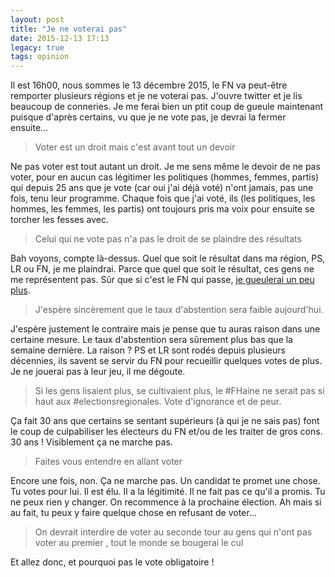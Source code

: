 ```yaml
---
layout: post
title: "Je ne voterai pas"
date: 2015-12-13 17:13
legacy: true
tags: opinion
---
```


Il est 16h00, nous sommes le 13 décembre 2015, le FN va peut-être remporter
plusieurs régions et je ne voterai pas. J'ouvre twitter et je lis beaucoup de
conneries. Je me ferai bien un ptit coup de gueule maintenant puisque d'après
certains, vu que je ne vote pas, je devrai la fermer ensuite…

<!-- more -->

> Voter est un droit mais c'est avant tout un devoir

Ne pas voter est tout autant un droit. Je me sens même le devoir de ne pas
voter, pour en aucun cas légitimer les politiques (hommes, femmes, partis) qui
depuis 25 ans que je vote (car oui j'ai déjà voté) n'ont jamais, pas une fois,
tenu leur programme. Chaque fois que j'ai voté, ils (les politiques, les
hommes, les femmes, les partis) ont toujours pris ma voix pour ensuite se
torcher les fesses avec.

> Celui qui ne vote pas n'a pas le droit de se plaindre des résultats

Bah voyons, compte là-dessus. Quel que soit le résultat dans ma région, PS, LR
ou FN, je me plaindrai. Parce que quel que soit le résultat, ces gens ne me
représentent pas. Sûr que si c'est le FN qui passe, [je gueulerai un peu plus](https://www.youtube.com/watch?v=FpH0gre8AQw).

> J'espère sincèrement que le taux d'abstention sera faible aujourd'hui.

J'espère justement le contraire mais je pense que tu auras raison dans une
certaine mesure. Le taux d'abstention sera sûrement plus bas que la semaine
dernière. La raison ? PS et LR sont rodés depuis plusieurs décennies, ils
savent se servir du FN pour recueillir quelques votes de plus. Je ne jouerai pas à leur jeu, il me dégoute.

> Si les gens lisaient plus, se cultivaient plus, le #FHaine ne serait pas si haut aux #electionsregionales. Vote d'ignorance et de peur.

Ça fait 30 ans que certains se sentant supérieurs (à qui je ne sais
pas) font le coup de culpabiliser les électeurs du FN et/ou de les traiter de
gros cons. 30 ans ! Visiblement ça ne marche pas.

> Faites vous entendre en allant voter

Encore une fois, non. Ça ne marche pas. Un candidat te promet une chose. Tu
votes pour lui. Il est élu. Il a la légitimité. Il ne fait pas ce qu'il a
promis. Tu ne peux rien y changer. On recommence à la prochaine élection. Ah
mais si au fait, tu peux y faire quelque chose en refusant de voter…

> On devrait interdire de voter au seconde tour au gens qui n'ont pas voter au premier , tout le monde se bougerai le cul

Et allez donc, et pourquoi pas le vote obligatoire !


